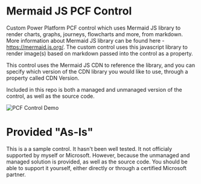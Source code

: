 # Mermaid JS PCF Control
Custom Power Platform PCF control which uses Mermaid JS library to render charts, graphs, journeys, flowcharts and more, from markdown. More information about Mermaid JS library can be found here - https://mermaid.js.org/. The custom control uses this javascript library to render image(s) based on markdown passed into the control as a property.

This control uses the Mermaid JS CDN to reference the library, and you can specify which version of the CDN library you would like to use, through a property called CDN Version.

Included in this repo is both a managed and unmanaged version of the control, as well as the source code.

![PCF Control Demo](https://github.com/m-odonovan/mermaid-pcf-control/blob/main/images/MermaidDemo.gif?raw=true "PCF Control Demo")

# Provided "As-Is"
This is a a sample control. It hasn't been well tested. It not officialy supported by myself or Microsoft. However, because the unmanaged and managed solution is provided, as well as the source code. You should be able to support it yourself, either directly or through a certified Microsoft partner.


